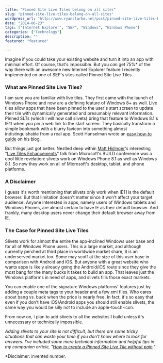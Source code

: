 ```yaml
---
title: "Pinned Site Live Tiles belong on all sites"
slug: "pinned-site-live-tiles-belong-on-all-sites"
wordpress_url: "http://www.ryanclarke.net/post/pinned-site-live-tiles-belong-on-all-sites/"
date: "2014-06-23"
tags: ["Internet Explorer", "SEP", "Windows", "Windows Phone"]
categories: ["Technology"]
description: ""
featured: "featured"

---
```


Imagine if you could take your existing website and turn it into an app with minimal effort. Of course, that's impossible. But you *can* get 75%\* of the way there with an awesome new Internet Explorer feature I recently implemented on one of SEP's sites called Pinned Site Live Tiles.

### What are Pinned Site Live Tiles?

I am sure you are familiar with live tiles. They first came with the launch of Windows Phone and now are a defining feature of Windows 8+ as well. Live tiles allow apps that have been pinned to the user's start screen to update their tile with dynamically generated and presumably relevant information. Pinned SLTs (which I will now call slivets) bring that feature to Windows 8.1's IE11 when you pin a web link to the start screen. They basically transform a simple bookmark with a blurry favicon into something almost indistinguishable from a real app. Scott Hanselman wrote an [easy how-to guide](http://www.hanselman.com/blog/MakeAWindows81PinnedLiveTileForYOURWebsiteInMinutes.aspx "Make a Windows 8.1 Pinned Live Tile for YOUR website in minutes") on his blog.

But things just got better. Nestled deep within [Matt Hidinger](https://twitter.com/matthidinger "Twitter @MattHidinger")'s interesting "[Live Tiles Enhancements](http://channel9.msdn.com/Events/Build/2014/2-523 "MSDN Channel9")" talk from Microsoft's BUILD conference was a cool little revelation: slivets work on Windows Phone 8.1 as well as Windows 8.1. So now they work on all of Microsoft's desktop, tablet, and phone platforms.

### A Disclaimer

I guess it's worth mentioning that slivets only work when IE11 is the default browser. But that limitation doesn't matter since it won't affect your target audience. Anyone interested in apps, namely users of Windows tablets and Windows Phones, are almost certain to have IE as their default browser. And frankly, many desktop users never change their default browser away from IE.

### The Case for Pinned Site Live Tiles

Slivets work for almost the entire the app-inclined Windows user base and for all of Windows Phone users. This is a large market, and although currently perched at third place in worldwide market share, it is an underserved market too. Some may scoff at the size of this user base in comparison with Android and iOS. But anyone with a great website who wants apps is likely already going the Android/iOS route since they give the most bang for the many bucks it takes to build an app. That leaves just the Windows platforms in need of apps, and slivets fills those exact markets.

You can enable one of the signature Windows platforms' features just by adding a couple meta tags to your header and a few xml files. Who cares about bang vs. buck when the price is nearly free. In fact, it's so easy that even if you don't have iOS/Android apps you should still enable slivets, the same way you would be silly not to include an apple-touch-icon.

From now on, I plan to add slivets to all the websites I build unless it's unnecessary or technically impossible.

*Adding slivets to your site is not difficult, but there are some tricky situations that can waste your time if you don't know where to look for answers. I've included some more technical information and helpful tips in my companion article, "[How to create a Pinned Site Live Tile without pain](http://www.ryanclarke.net/post/creating-a-pinned-site-live-tile-easily-and-without-pain/ "How to create a Pinned Site Live Tile without pain")."*

\*Disclaimer: invented number.

